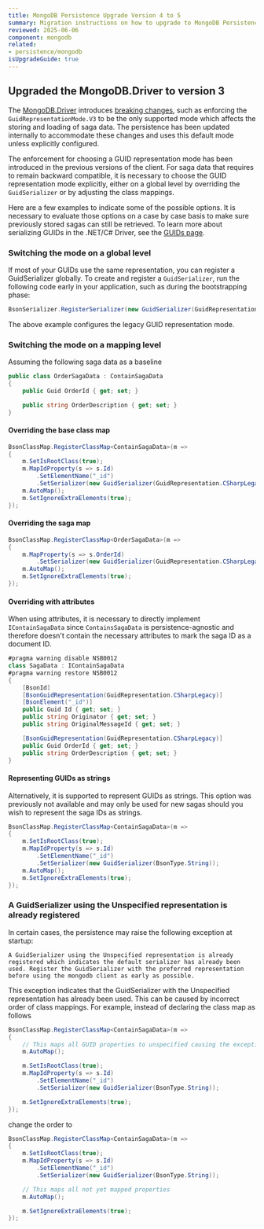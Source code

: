 ```yaml
---
title: MongoDB Persistence Upgrade Version 4 to 5
summary: Migration instructions on how to upgrade to MongoDB Persistence version 5
reviewed: 2025-06-06
component: mongodb
related:
- persistence/mongodb
isUpgradeGuide: true
---
```


## Upgraded the MongoDB.Driver to version 3

The [MongoDB.Driver](https://www.nuget.org/packages/MongoDB.Driver) introduces [breaking changes](https://www.mongodb.com/docs/drivers/csharp/current/upgrade/v3/), such as enforcing the `GuidRepresentationMode.V3` to be the only supported mode which affects the storing and loading of saga data. The persistence has been updated internally to accommodate these changes and uses this default mode unless explicitly configured.

The enforcement for choosing a GUID representation mode has been introduced in the previous versions of the client. For saga data that requires to remain backward compatible, it is necessary to choose the GUID representation mode explicitly, either on a global level by overriding the `GuidSerializer` or by adjusting the class mappings.

Here are a few examples to indicate some of the possible options. It is necessary to evaluate those options on a case by case basis to make sure previously stored sagas can still be retrieved. To learn more about serializing GUIDs in the .NET/C# Driver, see the [GUIDs page](https://www.mongodb.com/docs/drivers/csharp/current/fundamentals/serialization/guid-serialization/#std-label-csharp-guids).

### Switching the mode on a global level

If most of your GUIDs use the same representation, you can register a GuidSerializer globally. To create and register a `GuidSerializer`, run the following code early in your application, such as during the bootstrapping phase:

```csharp
BsonSerializer.RegisterSerializer(new GuidSerializer(GuidRepresentation.CSharpLegacy));
```

The above example configures the legacy GUID representation mode.

### Switching the mode on a mapping level

Assuming the following saga data as a baseline

```csharp
public class OrderSagaData : ContainSagaData
{
    public Guid OrderId { get; set; }

    public string OrderDescription { get; set; }
}
```

#### Overriding the base class map

```csharp
BsonClassMap.RegisterClassMap<ContainSagaData>(m =>
{
    m.SetIsRootClass(true);
    m.MapIdProperty(s => s.Id)
        .SetElementName("_id")
        .SetSerializer(new GuidSerializer(GuidRepresentation.CSharpLegacy));
    m.AutoMap();
    m.SetIgnoreExtraElements(true);
});
```

#### Overriding the saga map

```csharp
BsonClassMap.RegisterClassMap<OrderSagaData>(m =>
{
    m.MapProperty(s => s.OrderId)
        .SetSerializer(new GuidSerializer(GuidRepresentation.CSharpLegacy));
    m.AutoMap();
    m.SetIgnoreExtraElements(true);
});
```

#### Overriding with attributes

When using attributes, it is necessary to directly implement `IContainSagaData` since `ContainsSagaData` is persistence-agnostic and therefore doesn't contain the necessary attributes to mark the saga ID as a document ID.

```csharp
#pragma warning disable NSB0012
class SagaData : IContainSagaData
#pragma warning restore NSB0012
{
    [BsonId]
    [BsonGuidRepresentation(GuidRepresentation.CSharpLegacy)]
    [BsonElement("_id")]
    public Guid Id { get; set; }
    public string Originator { get; set; }
    public string OriginalMessageId { get; set; }

    [BsonGuidRepresentation(GuidRepresentation.CSharpLegacy)]
    public Guid OrderId { get; set; }
    public string OrderDescription { get; set; }
}
```

#### Representing GUIDs as strings

Alternatively, it is supported to represent GUIDs as strings. This option was previously not available and may only be used for new sagas should you wish to represent the saga IDs as strings.

```csharp
BsonClassMap.RegisterClassMap<ContainSagaData>(m =>
{
    m.SetIsRootClass(true);
    m.MapIdProperty(s => s.Id)
        .SetElementName("_id")
        .SetSerializer(new GuidSerializer(BsonType.String));
    m.AutoMap();
    m.SetIgnoreExtraElements(true);
});
```

### A GuidSerializer using the Unspecified representation is already registered

In certain cases, the persistence may raise the following exception at startup:

```text
A GuidSerializer using the Unspecified representation is already registered which indicates the default serializer has already been used. Register the GuidSerializer with the preferred representation before using the mongodb client as early as possible.
```

This exception indicates that the GuidSerializer with the Unspecified representation has already been used. This can be caused by incorrect order of class mappings. For example, instead of declaring the class map as follows

```csharp
BsonClassMap.RegisterClassMap<ContainSagaData>(m =>
{
    // This maps all GUID properties to unspecified causing the exception
    m.AutoMap();

    m.SetIsRootClass(true);
    m.MapIdProperty(s => s.Id)
        .SetElementName("_id")
        .SetSerializer(new GuidSerializer(BsonType.String));

    m.SetIgnoreExtraElements(true);
});
```

change the order to

```csharp
BsonClassMap.RegisterClassMap<ContainSagaData>(m =>
{
    m.SetIsRootClass(true);
    m.MapIdProperty(s => s.Id)
        .SetElementName("_id")
        .SetSerializer(new GuidSerializer(BsonType.String));

    // This maps all not yet mapped properties
    m.AutoMap();

    m.SetIgnoreExtraElements(true);
});
```